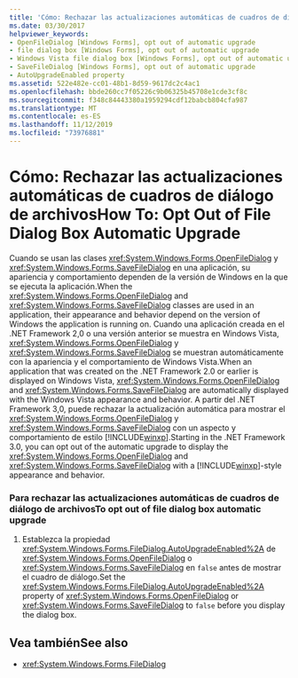 ```yaml
---
title: 'Cómo: Rechazar las actualizaciones automáticas de cuadros de diálogo de archivos'
ms.date: 03/30/2017
helpviewer_keywords:
- OpenFileDialog [Windows Forms], opt out of automatic upgrade
- file dialog box [Windows Forms], opt out of automatic upgrade
- Windows Vista file dialog box [Windows Forms], opt out of automatic upgrade
- SaveFileDialog [Windows Forms], opt out of automatic upgrade
- AutoUpgradeEnabled property
ms.assetid: 522e482e-cc01-48b1-8d59-9617dc2c4ac1
ms.openlocfilehash: bbde260cc7f05226c9b06325b45708e1cde3cf8c
ms.sourcegitcommit: f348c84443380a1959294cdf12babcb804cfa987
ms.translationtype: MT
ms.contentlocale: es-ES
ms.lasthandoff: 11/12/2019
ms.locfileid: "73976881"
---
```

# <a name="how-to-opt-out-of-file-dialog-box-automatic-upgrade"></a><span data-ttu-id="22eef-102">Cómo: Rechazar las actualizaciones automáticas de cuadros de diálogo de archivos</span><span class="sxs-lookup"><span data-stu-id="22eef-102">How To: Opt Out of File Dialog Box Automatic Upgrade</span></span>
<span data-ttu-id="22eef-103">Cuando se usan las clases <xref:System.Windows.Forms.OpenFileDialog> y <xref:System.Windows.Forms.SaveFileDialog> en una aplicación, su apariencia y comportamiento dependen de la versión de Windows en la que se ejecuta la aplicación.</span><span class="sxs-lookup"><span data-stu-id="22eef-103">When the <xref:System.Windows.Forms.OpenFileDialog> and <xref:System.Windows.Forms.SaveFileDialog> classes are used in an application, their appearance and behavior depend on the version of Windows the application is running on.</span></span> <span data-ttu-id="22eef-104">Cuando una aplicación creada en el .NET Framework 2,0 o una versión anterior se muestra en Windows Vista, <xref:System.Windows.Forms.OpenFileDialog> y <xref:System.Windows.Forms.SaveFileDialog> se muestran automáticamente con la apariencia y el comportamiento de Windows Vista.</span><span class="sxs-lookup"><span data-stu-id="22eef-104">When an application that was created on the .NET Framework 2.0 or earlier is displayed on Windows Vista, <xref:System.Windows.Forms.OpenFileDialog> and <xref:System.Windows.Forms.SaveFileDialog> are automatically displayed with the Windows Vista appearance and behavior.</span></span> <span data-ttu-id="22eef-105">A partir del .NET Framework 3,0, puede rechazar la actualización automática para mostrar el <xref:System.Windows.Forms.OpenFileDialog> y <xref:System.Windows.Forms.SaveFileDialog> con un aspecto y comportamiento de estilo [!INCLUDE[winxp](../../../../includes/winxp-md.md)].</span><span class="sxs-lookup"><span data-stu-id="22eef-105">Starting in the .NET Framework 3.0, you can opt out of the automatic upgrade to display the <xref:System.Windows.Forms.OpenFileDialog> and <xref:System.Windows.Forms.SaveFileDialog> with a [!INCLUDE[winxp](../../../../includes/winxp-md.md)]-style appearance and behavior.</span></span>  
  
### <a name="to-opt-out-of-file-dialog-box-automatic-upgrade"></a><span data-ttu-id="22eef-106">Para rechazar las actualizaciones automáticas de cuadros de diálogo de archivos</span><span class="sxs-lookup"><span data-stu-id="22eef-106">To opt out of file dialog box automatic upgrade</span></span>  
  
1. <span data-ttu-id="22eef-107">Establezca la propiedad <xref:System.Windows.Forms.FileDialog.AutoUpgradeEnabled%2A> de <xref:System.Windows.Forms.OpenFileDialog> o <xref:System.Windows.Forms.SaveFileDialog> en `false` antes de mostrar el cuadro de diálogo.</span><span class="sxs-lookup"><span data-stu-id="22eef-107">Set the <xref:System.Windows.Forms.FileDialog.AutoUpgradeEnabled%2A> property of <xref:System.Windows.Forms.OpenFileDialog> or <xref:System.Windows.Forms.SaveFileDialog> to `false` before you display the dialog box.</span></span>  
  
## <a name="see-also"></a><span data-ttu-id="22eef-108">Vea también</span><span class="sxs-lookup"><span data-stu-id="22eef-108">See also</span></span>

- <xref:System.Windows.Forms.FileDialog>
